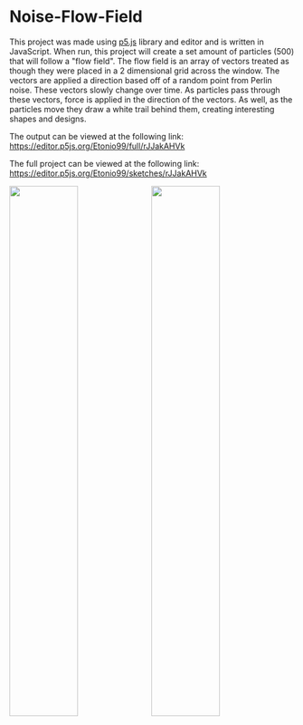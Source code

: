# Noise-Flow-Field

This project was made using [p5.js](https://p5js.org/) library and editor and is written in JavaScript. When run, this project will create a set amount of particles (500) that will follow a "flow field". The flow field is an array of vectors treated as though they were placed in a 2 dimensional grid across the window. The vectors are applied a direction based off of a random point from Perlin noise. These vectors slowly change over time. As particles pass through these vectors, force is applied in the direction of the vectors. As well, as the particles move they draw a white trail behind them, creating interesting shapes and designs.

The output can be viewed at the following link: https://editor.p5js.org/Etonio99/full/rJJakAHVk

The full project can be viewed at the following link: https://editor.p5js.org/Etonio99/sketches/rJJakAHVk

<img src='https://user-images.githubusercontent.com/65688007/147311592-1cd86e17-9762-4754-9cde-569fedc60ac5.png' width=49% height=49%> <img src='https://user-images.githubusercontent.com/65688007/147311594-b6e2f2d2-77fd-43b5-9443-4f536236a04a.png' width=49% height=49%>
